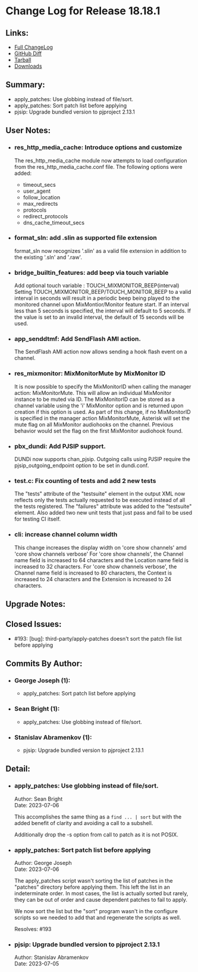 
Change Log for Release 18.18.1
========================================

Links:
----------------------------------------

 - [Full ChangeLog](https://downloads.asterisk.org/pub/telephony/asterisk/releases/ChangeLog-18.18.1.md)  
 - [GitHub Diff](https://github.com/asterisk/asterisk/compare/18.18.0...18.18.1)  
 - [Tarball](https://downloads.asterisk.org/pub/telephony/asterisk/asterisk-18.18.1.tar.gz)  
 - [Downloads](https://downloads.asterisk.org/pub/telephony/asterisk)  

Summary:
----------------------------------------

- apply_patches: Use globbing instead of file/sort.
- apply_patches: Sort patch list before applying
- pjsip: Upgrade bundled version to pjproject 2.13.1

User Notes:
----------------------------------------

- ### res_http_media_cache: Introduce options and customize
  The res_http_media_cache module now attempts to load
  configuration from the res_http_media_cache.conf file.
  The following options were added:
    * timeout_secs
    * user_agent
    * follow_location
    * max_redirects
    * protocols
    * redirect_protocols
    * dns_cache_timeout_secs

- ### format_sln: add .slin as supported file extension
  format_sln now recognizes '.slin' as a valid
  file extension in addition to the existing
  '.sln' and '.raw'.

- ### bridge_builtin_features: add beep via touch variable
  Add optional touch variable : TOUCH_MIXMONITOR_BEEP(interval)
  Setting TOUCH_MIXMONITOR_BEEP/TOUCH_MONITOR_BEEP to a valid
  interval in seconds will result in a periodic beep being
  played to the monitored channel upon MixMontior/Monitor
  feature start.
  If an interval less than 5 seconds is specified, the interval
  will default to 5 seconds.  If the value is set to an invalid
  interval, the default of 15 seconds will be used.

- ### app_senddtmf: Add SendFlash AMI action.
  The SendFlash AMI action now allows sending
  a hook flash event on a channel.

- ### res_mixmonitor: MixMonitorMute by MixMonitor ID
  It is now possible to specify the MixMonitorID when calling
  the manager action: MixMonitorMute.  This will allow an
  individual MixMonitor instance to be muted via ID.
  The MixMonitorID can be stored as a channel variable using
  the 'i' MixMonitor option and is returned upon creation if
  this option is used.
  As part of this change, if no MixMonitorID is specified in
  the manager action MixMonitorMute, Asterisk will set the mute
  flag on all MixMonitor audiohooks on the channel.  Previous
  behavior would set the flag on the first MixMonitor audiohook
  found.

- ### pbx_dundi: Add PJSIP support.
  DUNDi now supports chan_pjsip. Outgoing calls using
  PJSIP require the pjsip_outgoing_endpoint option
  to be set in dundi.conf.

- ### test.c: Fix counting of tests and add 2 new tests
  The "tests" attribute of the "testsuite" element in the
  output XML now reflects only the tests actually requested
  to be executed instead of all the tests registered.
  The "failures" attribute was added to the "testsuite"
  element.
  Also added two new unit tests that just pass and fail
  to be used for testing CI itself.

- ### cli: increase channel column width
  This change increases the display width on 'core show channels'
  amd 'core show channels verbose'
  For 'core show channels', the Channel name field is increased to
  64 characters and the Location name field is increased to 32
  characters.
  For 'core show channels verbose', the Channel name field is
  increased to 80 characters, the Context is increased to 24
  characters and the Extension is increased to 24 characters.


Upgrade Notes:
----------------------------------------


Closed Issues:
----------------------------------------

  - #193: [bug]: third-party/apply-patches doesn't sort the patch file list before applying

Commits By Author:
----------------------------------------

- ### George Joseph (1):
  - apply_patches: Sort patch list before applying

- ### Sean Bright (1):
  - apply_patches: Use globbing instead of file/sort.

- ### Stanislav Abramenkov (1):
  - pjsip: Upgrade bundled version to pjproject 2.13.1


Detail:
----------------------------------------

- ### apply_patches: Use globbing instead of file/sort.
  Author: Sean Bright  
  Date:   2023-07-06  

  This accomplishes the same thing as a `find ... | sort` but with the
  added benefit of clarity and avoiding a call to a subshell.

  Additionally drop the -s option from call to patch as it is not POSIX.

- ### apply_patches: Sort patch list before applying
  Author: George Joseph  
  Date:   2023-07-06  

  The apply_patches script wasn't sorting the list of patches in
  the "patches" directory before applying them. This left the list
  in an indeterminate order. In most cases, the list is actually
  sorted but rarely, they can be out of order and cause dependent
  patches to fail to apply.

  We now sort the list but the "sort" program wasn't in the
  configure scripts so we needed to add that and regenerate
  the scripts as well.

  Resolves: #193

- ### pjsip: Upgrade bundled version to pjproject 2.13.1
  Author: Stanislav Abramenkov  
  Date:   2023-07-05  


